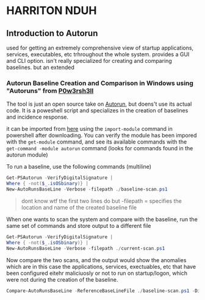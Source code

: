 # HARRITON NDUH

## Introduction to Autorun

used for getting an extremely comprehensive view of startup applications, services, executables, etc trhroughout the whole system. provides a GUI and CLI option. isn't really specialized for creating and comparing baselines. but an extended 

### Autorun Baseline Creation and Comparison in Windows using "Autoruns" from [P0w3rsh3ll](https://github.com/p0w3rsh3ll/AutoRuns)

The tool is just an open source take on [Autorun](#Autorun), but doens't use its actual code. It is a poweshell script and specializes in the creation of baselines and incidence response.

it can be imported from [here](https://github.com/p0w3rsh3ll/AutoRuns/blob/master/AutoRuns.psm1) using the `import-module` command in powershell after downloading. You can verify the module has been impored with the `get-module` command, and see its available commands with the `get-command -module autorun` command (looks for commands found in the autorun module)

To run a baseline, use the following commands (multiline)

``` powershell
Get-PSAutorun -VerifyDigitalSignature |
Where { -not($_.isOSbinary)} |
New-AutoRunsBaseLine -Verbose -filepath ./baseline-scan.ps1
```

> dont know wtf the first two lines do but
> -filepath = specifies the location and name of the created baseline file

When one wants to scan the system and compare with the baseline, run the same set of commands and store output to a different file

``` powershell
Get-PSAutorun -VerifyDigitalSignature |
Where { -not($_.isOSbinary)} |
New-AutoRunsBaseLine -Verbose -filepath ./current-scan.ps1
```

Now compare the two scans, and the output would show the anomalies which are in this case the applications, services, exectuables, etc that have been configured eitehr maliciuosly or not to run on startup/logon, which were not during the creation of the baseline.

```powershell
Compare-AutoRunsBaseLine -ReferenceBaseLineFile ./baseline-scan.ps1 -DifferenceBaseLineFile ./current-scan.ps1
```
